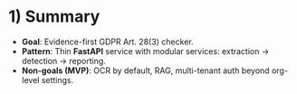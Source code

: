 # 1) Summary

* **Goal**: Evidence-first GDPR Art. 28(3) checker.
* **Pattern**: Thin **FastAPI** service with modular services: extraction → detection → reporting.
* **Non-goals (MVP)**: OCR by default, RAG, multi-tenant auth beyond org-level settings.
